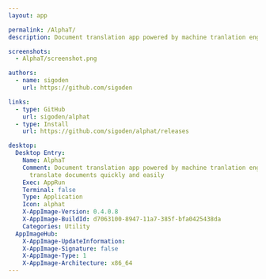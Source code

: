 ```yaml
---
layout: app

permalink: /AlphaT/
description: Document translation app powered by machine tranlation engines to help translate documents quickly and easily

screenshots:
  - AlphaT/screenshot.png

authors:
  - name: sigoden
    url: https://github.com/sigoden

links:
  - type: GitHub
    url: sigoden/alphat
  - type: Install
    url: https://github.com/sigoden/alphat/releases

desktop:
  Desktop Entry:
    Name: AlphaT
    Comment: Document translation app powered by machine tranlation engines to help
      translate documents quickly and easily
    Exec: AppRun
    Terminal: false
    Type: Application
    Icon: alphat
    X-AppImage-Version: 0.4.0.8
    X-AppImage-BuildId: d7063100-8947-11a7-385f-bfa0425438da
    Categories: Utility
  AppImageHub:
    X-AppImage-UpdateInformation: 
    X-AppImage-Signature: false
    X-AppImage-Type: 1
    X-AppImage-Architecture: x86_64
---
```


